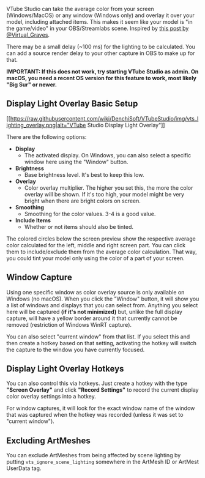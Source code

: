 VTube Studio can take the average color from your screen (Windows/MacOS) or any window (Windows only) and overlay it over your model, including attached items. This makes it seem like your model is "in the game/video" in your OBS/Streamlabs scene. Inspired by [this post by @Virtual_Graves](https://twitter.com/Virtual_Graves/status/1434154401707397120).

There may be a small delay (~100 ms) for the lighting to be calculated. You can add a source render delay to your other capture in OBS to make up for that.

**IMPORTANT: If this does not work, try starting VTube Studio as admin. On macOS, you need a recent OS version for this feature to work, most likely "Big Sur" or newer.**

## Display Light Overlay Basic Setup

[[https://raw.githubusercontent.com/wiki/DenchiSoft/VTubeStudio/img/vts_lighting_overlay.png|alt="VTube Studio Display Light Overlay"]]

There are the following options:
* **Display**
  * The activated display. On Windows, you can also select a specific window here using the "Window" button.
* **Brightness**
  * Base brightness level. It's best to keep this low.
* **Overlay**
  * Color overlay multiplier. The higher you set this, the more the color overlay will be shown. If it's too high, your model might be very bright when there are bright colors on screen.
* **Smoothing**
  * Smoothing for the color values. 3-4 is a good value.
* **Include Items**
  * Whether or not items should also be tinted.

The colored circles below the screen preview show the respective average color calculated for the left, middle and right screen part. You can click them to include/exclude them from the average color calculation. That way, you could tint your model only using the color of a part of your screen.

## Window Capture

Using one specific window as color overlay source is only available on Windows (no macOS). When you click the "Window" button, it will show you a list of windows and displays that you can select from. Anything you select here will be captured **(if it's not minimized)** but, unlike the full display capture, will have a yellow border around it that currently cannot be removed (restriction of Windows WinRT capture).

You can also select "current window" from that list. If you select this and then create a hotkey based on that setting, activating the hotkey will switch the capture to the window you have currently focused.

## Display Light Overlay Hotkeys

You can also control this via hotkeys. Just create a hotkey with the type **"Screen Overlay"** and click **"Record Settings"** to record the current display color overlay settings into a hotkey.

For window captures, it will look for the exact window name of the window that was captured when the hotkey was recorded (unless it was set to "current window").

## Excluding ArtMeshes

You can exclude ArtMeshes from being affected by scene lighting by putting `vts_ignore_scene_lighting` somewhere in the ArtMesh ID or ArtMest UserData tag.


